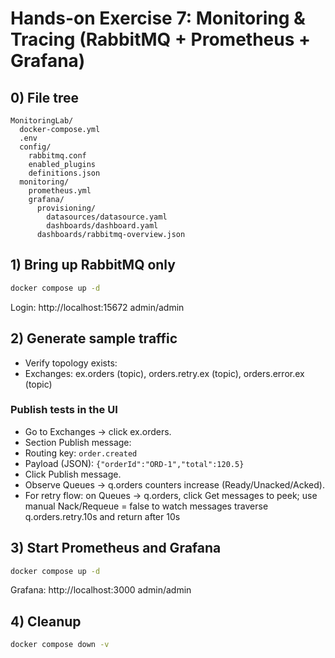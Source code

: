 # Hands-on Exercise 7: Monitoring & Tracing (RabbitMQ + Prometheus + Grafana)

## 0) File tree
```
MonitoringLab/
  docker-compose.yml
  .env
  config/
    rabbitmq.conf
    enabled_plugins
    definitions.json
  monitoring/
    prometheus.yml
    grafana/
      provisioning/
        datasources/datasource.yaml
        dashboards/dashboard.yaml
      dashboards/rabbitmq-overview.json
```

## 1) Bring up RabbitMQ only
```bash
docker compose up -d
```
Login: http://localhost:15672 admin/admin

## 2) Generate sample traffic
- Verify topology exists:
- Exchanges: ex.orders (topic), orders.retry.ex (topic), orders.error.ex (topic)

### Publish tests in the UI

- Go to Exchanges → click ex.orders.
- Section Publish message:
- Routing key: `order.created`
- Payload (JSON): `{"orderId":"ORD-1","total":120.5}`
- Click Publish message.
- Observe Queues → q.orders counters increase (Ready/Unacked/Acked).
- For retry flow: on Queues → q.orders, click Get messages to peek; use manual Nack/Requeue = false to watch messages traverse q.orders.retry.10s and return after 10s

## 3) Start Prometheus and Grafana
```bash
docker compose up -d
```
Grafana: http://localhost:3000 admin/admin

## 4) Cleanup
```bash
docker compose down -v
```
